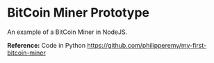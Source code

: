 # BitCoin Miner Prototype
An example of a BitCoin Miner in NodeJS.

**Reference:**
Code in Python
https://github.com/philipperemy/my-first-bitcoin-miner

